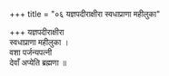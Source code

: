 +++
title = "०६ यज्ञपदीराक्षीरा स्वधाप्राणा महीलुका"

+++
यज्ञपदीराक्षीरा  
स्वधाप्राणा महीलुका ।  
वशा पर्जन्यपत्नी  
देवाँ अप्येति ब्रह्मणा ॥